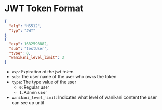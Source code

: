 # JWT Token Format

```json
{
  "alg": "HS512",
  "typ": "JWT"
}
{
  "exp": 1682598882,
  "sub": "testUser",
  "type": 0,
  "wanikani_level_limit": 3
}
```
* `exp`: Expiration of the jwt token
* `sub`: The user name of the user who owns the token
* `type`: The type value of the user
  * `0`: Regular user
  * `1`: Admin user
* `wanikani_level_limit`: Indicates what level of wanikani content the user can see up until